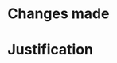 <!--- 
Your PR title should start with the number of the chapter(s) 
your PR affects. E.g "4.5, 6.3 Fixed misspelling of 'transform'"
The exception is if you change a large number of chapters or none
at all.
--->
# Changes made
<!--- Please state what you did --->

# Justification
<!--- Please explain why this change is necessary. If changing technical
details / equations, do not assume the justification is obvious --->
